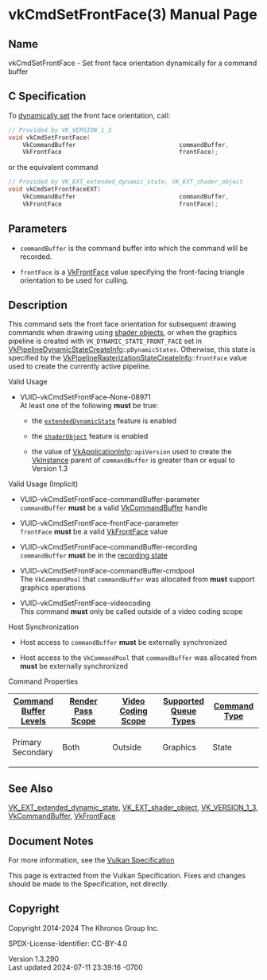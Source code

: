 # vkCmdSetFrontFace(3) Manual Page

## Name

vkCmdSetFrontFace - Set front face orientation dynamically for a command
buffer



## <a href="#_c_specification" class="anchor"></a>C Specification

To <a
href="https://registry.khronos.org/vulkan/specs/1.3-extensions/html/vkspec.html#pipelines-dynamic-state"
target="_blank" rel="noopener">dynamically set</a> the front face
orientation, call:

``` c
// Provided by VK_VERSION_1_3
void vkCmdSetFrontFace(
    VkCommandBuffer                             commandBuffer,
    VkFrontFace                                 frontFace);
```

or the equivalent command

``` c
// Provided by VK_EXT_extended_dynamic_state, VK_EXT_shader_object
void vkCmdSetFrontFaceEXT(
    VkCommandBuffer                             commandBuffer,
    VkFrontFace                                 frontFace);
```

## <a href="#_parameters" class="anchor"></a>Parameters

- `commandBuffer` is the command buffer into which the command will be
  recorded.

- `frontFace` is a [VkFrontFace](https://registry.khronos.org/vulkan/specs/1.3-extensions/man/html/VkFrontFace.html) value specifying the
  front-facing triangle orientation to be used for culling.

## <a href="#_description" class="anchor"></a>Description

This command sets the front face orientation for subsequent drawing
commands when drawing using <a
href="https://registry.khronos.org/vulkan/specs/1.3-extensions/html/vkspec.html#shaders-objects"
target="_blank" rel="noopener">shader objects</a>, or when the graphics
pipeline is created with `VK_DYNAMIC_STATE_FRONT_FACE` set in
[VkPipelineDynamicStateCreateInfo](https://registry.khronos.org/vulkan/specs/1.3-extensions/man/html/VkPipelineDynamicStateCreateInfo.html)::`pDynamicStates`.
Otherwise, this state is specified by the
[VkPipelineRasterizationStateCreateInfo](https://registry.khronos.org/vulkan/specs/1.3-extensions/man/html/VkPipelineRasterizationStateCreateInfo.html)::`frontFace`
value used to create the currently active pipeline.

Valid Usage

- <a href="#VUID-vkCmdSetFrontFace-None-08971"
  id="VUID-vkCmdSetFrontFace-None-08971"></a>
  VUID-vkCmdSetFrontFace-None-08971  
  At least one of the following **must** be true:

  - the [`extendedDynamicState`](#features-extendedDynamicState) feature
    is enabled

  - the [`shaderObject`](#features-shaderObject) feature is enabled

  - the value of
    [VkApplicationInfo](https://registry.khronos.org/vulkan/specs/1.3-extensions/man/html/VkApplicationInfo.html)::`apiVersion` used to
    create the [VkInstance](https://registry.khronos.org/vulkan/specs/1.3-extensions/man/html/VkInstance.html) parent of `commandBuffer`
    is greater than or equal to Version 1.3

Valid Usage (Implicit)

- <a href="#VUID-vkCmdSetFrontFace-commandBuffer-parameter"
  id="VUID-vkCmdSetFrontFace-commandBuffer-parameter"></a>
  VUID-vkCmdSetFrontFace-commandBuffer-parameter  
  `commandBuffer` **must** be a valid
  [VkCommandBuffer](https://registry.khronos.org/vulkan/specs/1.3-extensions/man/html/VkCommandBuffer.html) handle

- <a href="#VUID-vkCmdSetFrontFace-frontFace-parameter"
  id="VUID-vkCmdSetFrontFace-frontFace-parameter"></a>
  VUID-vkCmdSetFrontFace-frontFace-parameter  
  `frontFace` **must** be a valid [VkFrontFace](https://registry.khronos.org/vulkan/specs/1.3-extensions/man/html/VkFrontFace.html) value

- <a href="#VUID-vkCmdSetFrontFace-commandBuffer-recording"
  id="VUID-vkCmdSetFrontFace-commandBuffer-recording"></a>
  VUID-vkCmdSetFrontFace-commandBuffer-recording  
  `commandBuffer` **must** be in the [recording
  state](#commandbuffers-lifecycle)

- <a href="#VUID-vkCmdSetFrontFace-commandBuffer-cmdpool"
  id="VUID-vkCmdSetFrontFace-commandBuffer-cmdpool"></a>
  VUID-vkCmdSetFrontFace-commandBuffer-cmdpool  
  The `VkCommandPool` that `commandBuffer` was allocated from **must**
  support graphics operations

- <a href="#VUID-vkCmdSetFrontFace-videocoding"
  id="VUID-vkCmdSetFrontFace-videocoding"></a>
  VUID-vkCmdSetFrontFace-videocoding  
  This command **must** only be called outside of a video coding scope

Host Synchronization

- Host access to `commandBuffer` **must** be externally synchronized

- Host access to the `VkCommandPool` that `commandBuffer` was allocated
  from **must** be externally synchronized

Command Properties

<table class="tableblock frame-all grid-all stretch">
<colgroup>
<col style="width: 20%" />
<col style="width: 20%" />
<col style="width: 20%" />
<col style="width: 20%" />
<col style="width: 20%" />
</colgroup>
<thead>
<tr>
<th class="tableblock halign-left valign-top"><a
href="#VkCommandBufferLevel">Command Buffer Levels</a></th>
<th class="tableblock halign-left valign-top"><a
href="#vkCmdBeginRenderPass">Render Pass Scope</a></th>
<th class="tableblock halign-left valign-top"><a
href="#vkCmdBeginVideoCodingKHR">Video Coding Scope</a></th>
<th class="tableblock halign-left valign-top"><a
href="#VkQueueFlagBits">Supported Queue Types</a></th>
<th class="tableblock halign-left valign-top"><a
href="#fundamentals-queueoperation-command-types">Command Type</a></th>
</tr>
</thead>
<tbody>
<tr>
<td class="tableblock halign-left valign-top"><p>Primary<br />
Secondary</p></td>
<td class="tableblock halign-left valign-top"><p>Both</p></td>
<td class="tableblock halign-left valign-top"><p>Outside</p></td>
<td class="tableblock halign-left valign-top"><p>Graphics</p></td>
<td class="tableblock halign-left valign-top"><p>State</p></td>
</tr>
</tbody>
</table>

## <a href="#_see_also" class="anchor"></a>See Also

[VK_EXT_extended_dynamic_state](https://registry.khronos.org/vulkan/specs/1.3-extensions/man/html/VK_EXT_extended_dynamic_state.html),
[VK_EXT_shader_object](https://registry.khronos.org/vulkan/specs/1.3-extensions/man/html/VK_EXT_shader_object.html),
[VK_VERSION_1_3](https://registry.khronos.org/vulkan/specs/1.3-extensions/man/html/VK_VERSION_1_3.html),
[VkCommandBuffer](https://registry.khronos.org/vulkan/specs/1.3-extensions/man/html/VkCommandBuffer.html), [VkFrontFace](https://registry.khronos.org/vulkan/specs/1.3-extensions/man/html/VkFrontFace.html)

## <a href="#_document_notes" class="anchor"></a>Document Notes

For more information, see the <a
href="https://registry.khronos.org/vulkan/specs/1.3-extensions/html/vkspec.html#vkCmdSetFrontFace"
target="_blank" rel="noopener">Vulkan Specification</a>

This page is extracted from the Vulkan Specification. Fixes and changes
should be made to the Specification, not directly.

## <a href="#_copyright" class="anchor"></a>Copyright

Copyright 2014-2024 The Khronos Group Inc.

SPDX-License-Identifier: CC-BY-4.0

Version 1.3.290  
Last updated 2024-07-11 23:39:16 -0700
